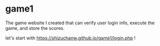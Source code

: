 # game1
The game website I created that can verify user login info, execute the game, and store the scores.


let's start with https://shizuchanw.github.io/game1/login.php  !
